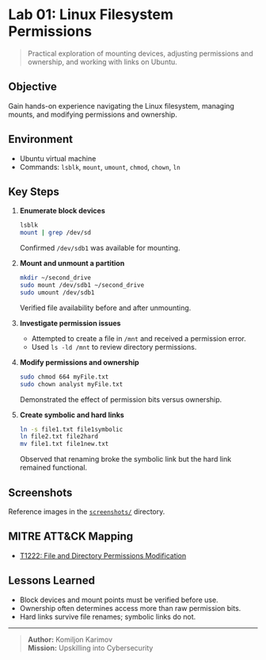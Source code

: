 # Lab 01: Linux Filesystem Permissions

> Practical exploration of mounting devices, adjusting permissions and ownership, and working with links on Ubuntu.

## Objective
Gain hands-on experience navigating the Linux filesystem, managing mounts, and modifying permissions and ownership.

## Environment
- Ubuntu virtual machine
- Commands: `lsblk`, `mount`, `umount`, `chmod`, `chown`, `ln`

## Key Steps
1. **Enumerate block devices**
   ```bash
   lsblk
   mount | grep /dev/sd
   ```
   Confirmed `/dev/sdb1` was available for mounting.

2. **Mount and unmount a partition**
   ```bash
   mkdir ~/second_drive
   sudo mount /dev/sdb1 ~/second_drive
   sudo umount /dev/sdb1
   ```
   Verified file availability before and after unmounting.

3. **Investigate permission issues**
   - Attempted to create a file in `/mnt` and received a permission error.
   - Used `ls -ld /mnt` to review directory permissions.

4. **Modify permissions and ownership**
   ```bash
   sudo chmod 664 myFile.txt
   sudo chown analyst myFile.txt
   ```
   Demonstrated the effect of permission bits versus ownership.

5. **Create symbolic and hard links**
   ```bash
   ln -s file1.txt file1symbolic
   ln file2.txt file2hard
   mv file1.txt file1new.txt
   ```
   Observed that renaming broke the symbolic link but the hard link remained functional.

## Screenshots
Reference images in the [`screenshots/`](./screenshots/) directory.

## MITRE ATT&CK Mapping
- [T1222: File and Directory Permissions Modification](https://attack.mitre.org/techniques/T1222/)

## Lessons Learned
- Block devices and mount points must be verified before use.
- Ownership often determines access more than raw permission bits.
- Hard links survive file renames; symbolic links do not.

---

> **Author:** Komiljon Karimov  
> **Mission:** Upskilling into Cybersecurity
